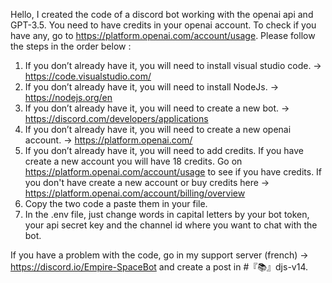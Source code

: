 Hello, I created the code of a discord bot working with the openai api and GPT-3.5. 
You need to have credits in your openai account. To check if you have any, go to https://platform.openai.com/account/usage. 
Please follow the steps in the order below :

1. If you don’t already have it, you will need to install visual studio code. -> https://code.visualstudio.com/
2. If you don’t already have it, you will need to install NodeJs. -> https://nodejs.org/en
3. If you don’t already have it, you will need to create a new bot. -> https://discord.com/developers/applications
4. If you don’t already have it, you will need to create a new openai account. -> https://platform.openai.com/
5. If you don’t already have it, you will need to add credits. If you have create a new account you will have 18 credits. 
Go on https://platform.openai.com/account/usage to see if you have credits. 
If you don't have create a new account or buy credits here -> https://platform.openai.com/account/billing/overview
6. Copy the two code a paste them in your file.
7. In the .env file, just change words in capital letters by your bot token, your api secret key and the channel id where you want to chat with the bot.

If you have a problem with the code, go in my support server (french) -> https://discord.io/Empire-SpaceBot and create a post in #『📚』djs-v14.
